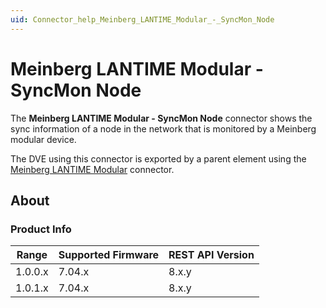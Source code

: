 ```yaml
---
uid: Connector_help_Meinberg_LANTIME_Modular_-_SyncMon_Node
---
```


# Meinberg LANTIME Modular - SyncMon Node

The **Meinberg LANTIME Modular - SyncMon Node** connector shows the sync information of a node in the network that is monitored by a Meinberg modular device.

The DVE using this connector is exported by a parent element using the [Meinberg LANTIME Modular](xref:Connector_help_Meinberg_LANTIME_Modular) connector.

## About

### Product Info

| **Range** | **Supported Firmware** | **REST API Version** |
|-----------|------------------------|----------------------|
| 1.0.0.x   | 7.04.x                 | 8.x.y                |
| 1.0.1.x   | 7.04.x                 | 8.x.y                |
